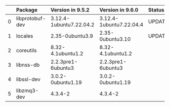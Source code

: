<!-- markdown-link-check-disable -->

|    | Package         | Version in 9.5.2        | Version in 9.6.0        | Status   |
|---:|:----------------|:------------------------|:------------------------|:---------|
|  0 | libprotobuf-dev | 3.12.4-1ubuntu7.22.04.2 | 3.12.4-1ubuntu7.22.04.4 | UPDATED  |
|  1 | locales         | 2.35-0ubuntu3.9         | 2.35-0ubuntu3.10        | UPDATED  |
|  2 | coreutils       | 8.32-4.1ubuntu1.2       | 8.32-4.1ubuntu1.2       |          |
|  3 | libnss-db       | 2.2.3pre1-6ubuntu3      | 2.2.3pre1-6ubuntu3      |          |
|  4 | libssl-dev      | 3.0.2-0ubuntu1.19       | 3.0.2-0ubuntu1.19       |          |
|  5 | libzmq3-dev     | 4.3.4-2                 | 4.3.4-2                 |          |